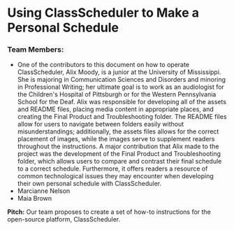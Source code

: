 # Using ClassScheduler to Make a Personal Schedule

### **Team Members:** 
* One of the contributors to this document on how to operate ClassScheduler, Alix Moody, is a junior at the University of Mississippi. She is majoring in Communication Sciences and Disorders and minoring in Professional Writing; her ultimate goal is to work as an audiologist for the Children's Hospital of Pittsburgh or for the Western Pennsylvania School for the Deaf. Alix was responsible for developing all of the assets and README files, placing media content in appropriate places, and creating the Final Product and Troubleshooting folder. The README files allow for users to navigate between folders easily without misunderstandings; additionally, the assets files allows for the correct placement of images, while the images serve to supplement readers throughout the instructions. A major contribution that Alix made to the project was the development of the Final Product and Troubleshooting folder, which allows users to compare and contrast their final schedule to a correct schedule. Furthermore, it offers readers a resource of common technological issues they may encounter when developing their own personal schedule with ClassScheduler. 
* Marcianne Nelson
* Maia Brown

**Pitch:** Our team proposes to create a set of how-to instructions for the open-source platform, ClassScheduler. 
